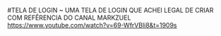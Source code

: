﻿#TELA DE LOGIN
    ~ UMA TELA DE LOGIN QUE ACHEI LEGAL DE CRIAR COM REFÊRENCIA DO CANAL MARKZUEL
    https://www.youtube.com/watch?v=69-WfrVBli8&t=1909s

